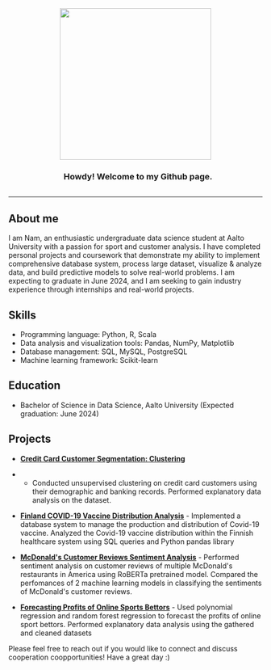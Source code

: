 <div style="text-align: center;">
  <img src='https://media.giphy.com/media/3oFzlW8dht4DdvwBqg/giphy.gif' width='300px' style='display: inline-block; vertical-align: middle;'>
  <h3 style='display: inline-block; vertical-align: middle; margin-left: 10px;'> Howdy! Welcome to my Github page.</h3>
</div>

 <!-- About section -->

---
## About me

I am Nam, an enthusiastic undergraduate data science student at Aalto University with a passion for sport and customer analysis. I have completed personal projects and coursework that demonstrate my ability to implement comprehensive database system, process large dataset, visualize & analyze data, and build predictive models to solve real-world problems. I am expecting to graduate in June 2024, and I am seeking to gain industry experience through internships and real-world projects.

## Skills
- Programming language: Python, R, Scala
- Data analysis and visualization tools: Pandas, NumPy, Matplotlib
- Database management: SQL, MySQL, PostgreSQL
- Machine learning framework: Scikit-learn

## Education
- Bachelor of Science in Data Science, Aalto University (Expected graduation: June 2024)
  
## Projects
-  [**Credit Card Customer Segmentation: Clustering**](https://github.com/NamBui43/Credit-Card-Customer-Segmentation-Clustering)
-  -   Conducted unsupervised clustering on credit card customers using their demographic and banking records. Performed explanatory data analysis on the dataset.

-  [**Finland COVID-19 Vaccine Distribution Analysis**](https://github.com/NamBui43/Finland-Vaccine-Distribution-Analysis) - Implemented a database system to manage the production and distribution of Covid-19 vaccine. Analyzed the Covid-19 vaccine distribution within the Finnish healthcare system using SQL queries and Python pandas library
-   [**McDonald's Customer Reviews Sentiment Analysis**](https://github.com/NamBui43/McDonald-Customer-Reviews-Sentiment-Analysis-using-RoBERTa/tree/main) - Performed sentiment analysis on customer reviews of multiple McDonald's restaurants in America using RoBERTa pretrained model. Compared the perfomances of 2 machine learning models in classifying the sentiments of McDonald's customer reviews. 

- [**Forecasting Profits of Online Sports Bettors**](https://github.com/NamBui43/Predicting-Profits-Of-Online-Sport-Bettors-) - Used polynomial regression and random forest regression to forecast the profits of online sport bettors. Performed explanatory data analysis using the gathered and cleaned datasets


Please feel free to reach out if you would like to connect and discuss cooperation coopportunities! Have a great day :)

